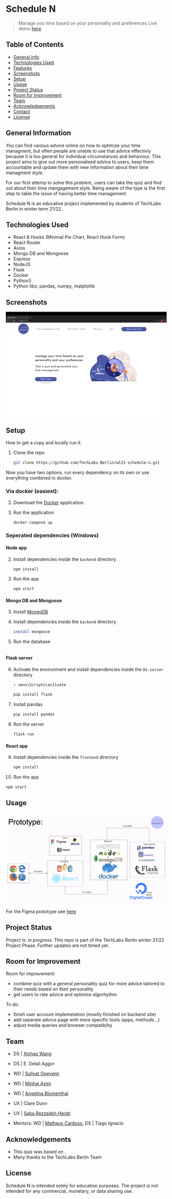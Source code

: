 # Schedule N
> Manage you time based on your personality and preferences
> Live demo [_here_](https://). <!-- Do we have the online version on digital ocean yet?   -->

## Table of Contents
* [General Info](#general-information)
* [Technologies Used](#technologies-used)
* [Features](#features)
* [Screenshots](#screenshots)
* [Setup](#setup)
* [Usage](#usage)
* [Project Status](#project-status)
* [Room for Improvement](#room-for-improvement)
* [Team](#team)
* [Acknowledgements](#acknowledgements)
* [Contact](#contact)
* [License](#license)


## General Information

You can find various advice online on how to optimize your time managment, but often people are unable to use that advice effectivly because it is too general for individual circumstances and behaviour. This project aims to give out more personalised advice to users, keep them accountable and update them with new information about their time managment style.

For our first attemp to solve this problem, users can take the quiz and find out about their time mangagement style. Being aware of the type is the first step to takle the issue of having better time management.

Schedule N is an educative project implemented by students of TechLabs Berlin in winter term 21/22. 


## Technologies Used

- React & Hooks (Minimal Pie Chart, React Hook Form)
- React Router
- Axios
- Mongo DB and Mongoose
- Express
- NodeJS
- Flask
- Docker
- Python3
- Python libs: pandas, numpy, matplotlib


## Screenshots
![Example screenshot](./img/screenshot1.png)


## Setup

How to get a copy and locally run it:

1. Clone the repo
   ```bash
   git clone https://github.com/TechLabs-Berlin/wt21-schedule-n.git
   ```

Now you have two options, run every dependency on its own or use everything combined in docker.

### Via docker (easiest):

2. Download the [Docker](https://www.docker.com/get-started) application.

3.  Run the application
    ```bash
    docker-compose up
    ```

### Seperated dependencies (Windows)

 #### Node app  
2. Install dependencies inside the `backend` directory
   ```bash
   npm install
   ```
3. Run the app
    ```bash
   npm start
   ```
#### Mongo DB and Mongoose

3. Install [MongoDB](https://docs.mongodb.com/guides/server/install/) <!-- Add Mongosh -->

4. Install dependencies inside the `backend` directory
   ```bash
   install mongoose
   ```
5. Run the database
   ```bash
   
   ```
#### Flask server
6. Activate the environment and install dependencies inside the `DS-server` directory
   ```bash
   > venv\Scripts\activate
   ```
   ```bash
   pip install flask
   ```
7. Install pandas
   ```bash
   pip install pandas
   ```
8. Run the server
   ```bash
   flask run
   ```
 #### React app
9. Install dependencies inside the `frontend` directory
   ```bash
   npm install
   ```
10. Run the app
   ```bash
   npm start
   ```

## Usage

![techstack](./img/techstack.png)

For the Figma prototype see [here](https://www.figma.com/file/y52E1Exvi9uwlEfUhTzJsd/Project?node-id=105%3A1770)

## Project Status
Project is: _in progress_. This repo is part of the TechLabs Berlin winter 21/22 Project Phase. Further updates are not timed yet.


## Room for Improvement

Room for improvement:
- combine quiz with a general personality quiz for more advice tailored to their needs based on their personality
- get users to rate advice and optimise algorhythm

To do:
- finish user account implemetation (mostly finished on backend site)
- add seperate advice page with more specific tools (apps, methods...)
- adjust media queries and browser compatibilty 


## Team

- DS  | [Xinhao Wang](https://github.com/Xinhao221b)
- DS  | E. Delali Aggor
- WD  | [Suliyat Opeyemi](https://github.com/sullyheart)
- WD  | [Minhaj Azmi](https://github.com/minhajazmi)
- WD  | [Angelina Blumenthal](https://github.com/racketcat)
- UX  | Clare Dunn
- UX  | [Saba Rezzadeh Harati](https://github.com/sabarzh)

- Mentors: WD  | [Matheus Cardoso](https://github.com/cardoso), DS  | Tiago Ignacio

## Acknowledgements
- This quiz was based on [](https://).
- Many thanks to the TechLabs Berlin Team

<!-- ## Contact

[@] - feel free to contact us! -->

## License

Schedule N is intended solely for education purposes. The project is not intended for any commercial, monetary, or data sharing use.


